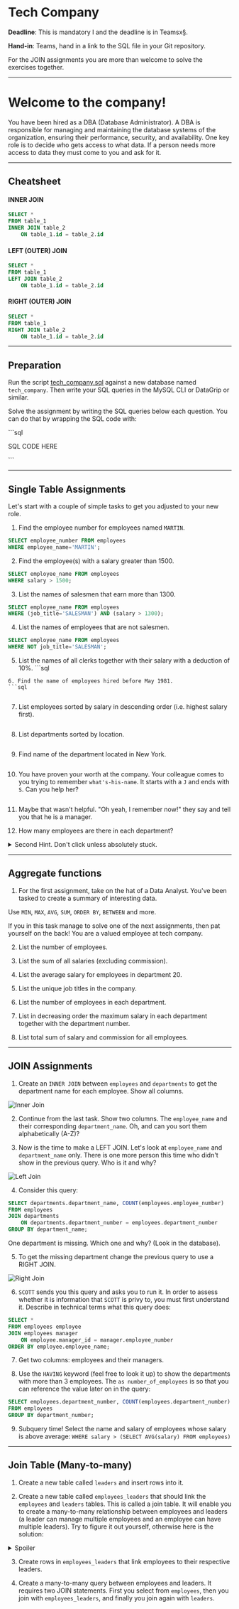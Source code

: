 # Tech Company

**Deadline**: This is mandatory I and the deadline is in Teamsx§. 

**Hand-in**: Teams, hand in a link to the SQL file in your Git repository.

For the JOIN assignments you are more than welcome to solve the exercises together.

---

# Welcome to the company!

You have been hired as a DBA (Database Administrator). A DBA is responsible for managing and maintaining the database systems of the organization, ensuring their performance, security, and availability. One key role is to decide who gets access to what data. If a person needs more access to data they must come to you and ask for it. 

---

## Cheatsheet

#### INNER JOIN

```sql
SELECT *
FROM table_1
INNER JOIN table_2
    ON table_1.id = table_2.id
```

#### LEFT (OUTER) JOIN

```sql
SELECT *
FROM table_1
LEFT JOIN table_2
    ON table_1.id = table_2.id
```

#### RIGHT (OUTER) JOIN

```sql
SELECT *
FROM table_1
RIGHT JOIN table_2
    ON table_1.id = table_2.id
```

---

## Preparation

Run the script [tech_company.sql](./tech_company.sql) against a new database named `tech_company`. Then write your SQL queries in the MySQL CLI or DataGrip or similar. 

Solve the assignment by writing the SQL queries below each question. You can do that by wrapping the SQL code with:

\```sql

SQL CODE HERE

\```

---

## Single Table Assignments


Let's start with a couple of simple tasks to get you adjusted to your new role.

1. Find the employee number for employees named `MARTIN`.
```sql
SELECT employee_number FROM employees
WHERE employee_name='MARTIN';

```

2. Find the employee(s) with a salary greater than 1500.
```sql
SELECT employee_name FROM employees
WHERE salary > 1500;
```

3. List the names of salesmen that earn more than 1300.
```sql
SELECT employee_name FROM employees
WHERE (job_title='SALESMAN') AND (salary > 1300);
```

4. List the names of employees that are not salesmen.
```sql
SELECT employee_name FROM employees
WHERE NOT job_title='SALESMAN';
``` 

5. List the names of all clerks together with their salary with a deduction of 10%. ```sql


```
6. Find the name of employees hired before May 1981.
```sql


```
7. List employees sorted by salary in descending order (i.e. highest salary first).
```sql


```
8. List departments sorted by location.
```sql


```
9. Find name of the department located in New York.
```sql


```
10. You have proven your worth at the company. Your colleague comes to you trying to remember `what's-his-name`. It starts with a `J` and ends with `S`. Can you help her?
```sql


```
11. Maybe that wasn't helpful. "Oh yeah, I remember now!" they say and tell you that he is a manager.

12. How many employees are there in each department?

<details> 
  <summary>Second Hint. Don't click unless absolutely stuck.</summary>
   Use GROUP BY.
</details>


---

## Aggregate functions

1. For the first assignment, take on the hat of a Data Analyst. You've been tasked to create a summary of interesting data. 

Use `MIN`, `MAX`, `AVG`, `SUM`, `ORDER BY`, `BETWEEN` and more.

If you in this task manage to solve one of the next assignments, then pat yourself on the back! You are a valued employee at tech company. 

2. List the number of employees.

3. List the sum of all salaries (excluding commission).

4. List the average salary for employees in department 20.

5. List the unique job titles in the company.

6. List the number of employees in each department.

7. List in decreasing order the maximum salary in each department together with the department number.

8. List total sum of salary and commission for all employees.

--- 

## JOIN Assignments

1. Create an `INNER JOIN` between `employees` and `departments` to get the department name for each employee. Show all columns.

<img src="./assets/inner_join.png" alt="Inner Join">

2. Continue from the last task. Show two columns. The `employee_name` and their corresponding `department_name`. Oh, and can you sort them alphabetically (A-Z)?

3. Now is the time to make a LEFT JOIN. Let's look at `employee_name` and `department_name` only. There is one more person this time who didn't show in the previous query. Who is it and why?

<img src="./assets/left_join.png" alt="Left Join">

4. Consider this query:

```sql
SELECT departments.department_name, COUNT(employees.employee_number)
FROM employees
JOIN departments
    ON departments.department_number = employees.department_number
GROUP BY department_name;
```

One department is missing. Which one and why? (Look in the database).

5. To get the missing department change the previous query to use a RIGHT JOIN.

<img src="./assets/right_join.png" alt="Right Join">

6. `SCOTT` sends you this query and asks you to run it. In order to assess whether it is information that `SCOTT` is privy to, you must first understand it. Describe in technical terms what this query does:

```sql
SELECT *
FROM employees employee
JOIN employees manager
    ON employee.manager_id = manager.employee_number
ORDER BY employee.employee_name;
```

7. Get two columns: employees and their managers.

8. Use the `HAVING` keyword (feel free to look it up) to show the departments with more than 3 employees. The `as number_of_employees` is so that you can reference the value later on in the query:

```sql
SELECT employees.department_number, COUNT(employees.department_number) as number_of_employees
FROM employees
GROUP BY department_number;
```

9. Subquery time! Select the name and salary of employees whose salary is above average: `WHERE salary > (SELECT AVG(salary) FROM employees)`


---

## Join Table (Many-to-many)

1. Create a new table called  `leaders` and insert rows into it.

2. Create a new table called `employees_leaders` that should link the `employees` and `leaders` tables. This is called a join table. It will enable you to create a many-to-many relationship between employees and leaders (a leader can manage multiple employees and an employee can have multiple leaders). Try to figure it out yourself, otherwise here is the solution:

<details>
  <summary>Spoiler</summary>
  ```sql
CREATE TABLE employees_leaders (
    employee_number INT,
    leader_number INT,
    PRIMARY KEY (employee_number, leader_number),
    FOREIGN KEY (employee_number) REFERENCES employees(employee_number),
    FOREIGN KEY (leader_number) REFERENCES leaders(leader_number)
);
```
</details>

3. Create rows in `employees_leaders` that link employees to their respective leaders.

4. Create a many-to-many query between employees and leaders. It requires two JOIN statements. First you select from `employees`, then you join with `employees_leaders`, and finally you join again with `leaders`.
